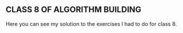 ## CLASS 8 OF ALGORITHM BUILDING
Here you can see my solution to the exercises I had to do for class 8.
